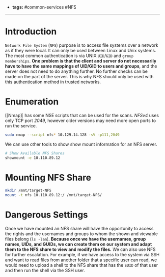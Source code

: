 - **tags:** #common-services #NFS
- -------------
# Introduction
`Network File System` (`NFS`) purpose is to access file systems over a network as if they were local. It can only be used between Linux and Unix systems. The most common authentication is via UNIX `UID`/`GID` and `group memberships`. **One problem is that the client and server do not necessarily have to have the same mappings of UID/GID to users and groups**, and the server does not need to do anything further. No further checks can be made on the part of the server. This is why NFS should only be used with this authentication method in trusted networks.
# Enumeration
[[Nmap]] has some NSE scripts that can be used for the scans. *NFSv4* uses only TCP port *2049*, however older versions may need more open ports to run the service. 
```bash
sudo nmap --script nfs* 10.129.14.128 -sV -p111,2049
```
We can use other tools to show show mount information for an NFS server.
```bash
# Show Available NFS Shares
showmount -e 10.110.89.12
```
# Mounting NFS Share
```bash
mkdir /mnt/target-NFS
mount -t nfs 10.110.89.12:/ /mnt/target-NFS/ 
```
# Dangerous Settings
Once we have mounted an NFS share will have the opportunity to access the rights and the usernames and groups to whom the shown and viewable files belong (`ls -lan`). **Because once we have the usernames, group names, UIDs, and GUIDs, we can create them on our system and adapt them to the NFS share to view and modify the files.**
We can also use NFS for further escalation. For example, if we have access to the system via SSH and want to read files from another folder that a specific user can read, we would need to upload a shell to the NFS share that has the `SUID` of that user and then run the shell via the SSH user.